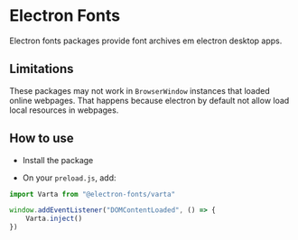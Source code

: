 # Electron Fonts

Electron fonts packages provide font archives em electron desktop apps.

## Limitations

These packages may not work in `BrowserWindow` instances that loaded online webpages. That happens because electron by default not allow load local resources in webpages.

## How to use

* Install the package

* On your `preload.js`, add:

```ts
import Varta from "@electron-fonts/varta"

window.addEventListener("DOMContentLoaded", () => {
    Varta.inject()
})
```